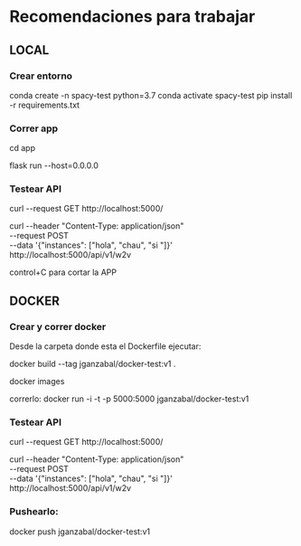 # Recomendaciones para trabajar

## LOCAL
### Crear entorno

conda create -n spacy-test python=3.7
conda activate spacy-test
pip install -r requirements.txt

### Correr app
cd app

flask run --host=0.0.0.0

### Testear API
curl --request GET http://localhost:5000/ 

curl --header "Content-Type: application/json" \
  --request POST \
  --data '{"instances": ["hola", "chau", "si "]}' \
  http://localhost:5000/api/v1/w2v

control+C para cortar la APP

## DOCKER

### Crear y correr docker
Desde la carpeta donde esta el Dockerfile ejecutar:

docker build --tag jganzabal/docker-test:v1 .

docker images

correrlo:
docker run -i -t -p 5000:5000 jganzabal/docker-test:v1

### Testear API
curl --request GET http://localhost:5000/ 

curl --header "Content-Type: application/json" \
  --request POST \
  --data '{"instances": ["hola", "chau", "si "]}' \
  http://localhost:5000/api/v1/w2v


### Pushearlo:
docker push jganzabal/docker-test:v1

